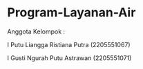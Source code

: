 # Program-Layanan-Air

Anggota Kelompok :

I Putu Liangga Ristiana Putra    (2205551067)

I Gusti Ngurah Putu Astrawan     (2205551071)
